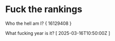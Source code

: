 # Fuck the rankings

Who the hell am I?
{ 16129408 }

What fucking year is it?
[ 2025-03-16T10:50:00Z ]

